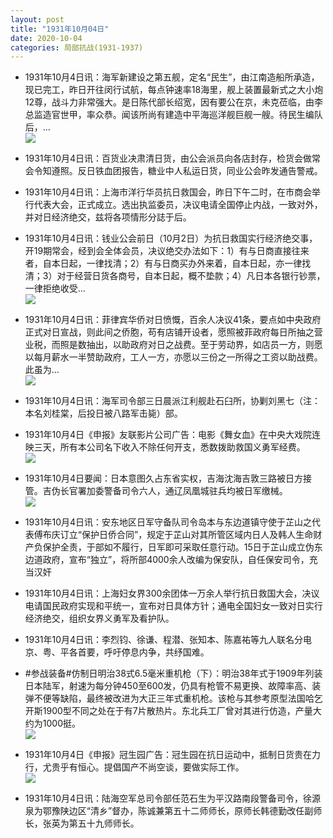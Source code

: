```yaml
---
layout: post
title: "1931年10月04日"
date: 2020-10-04
categories: 局部抗战(1931-1937)
---
```


<meta name="referrer" content="no-referrer" />

- 1931年10月4日讯：海军新建设之第五舰，定名“民生”，由江南造船所承造，现已完工，昨日开往闵行试航，每点钟速率18海里，舰上装置最新式之大小炮12尊，战斗力非常强大。是日陈代部长绍宽，因有要公在京，未克莅临，由李总监造官世甲，率众恭。闻该所尚有建造中平海巡洋舰巨舰一艘。待民生编队后，... <br/><img src="https://wx4.sinaimg.cn/large/aca367d8ly1gjdln4jykrj20co0h778d.jpg" />

- 1931年10月4日讯：百货业决肃清日货，由公会派员向各店封存，检货会做常会令知遵照。反日铁血团报告，糖业中人私运日货，同业公会昨发通告警戒。 

- 1931年10月4日讯：上海市洋行华员抗日救国会，昨日下午二时，在市商会举行代表大会，正式成立。选出执监委员，决议电请全国停止内战，一致对外，并对日经济绝交，兹将各项情形分誌于后。 

- 1931年10月4日讯：钱业公会前日（10月2日）为抗日救国实行经济绝交事，开19期常会，经到会全体会员，决议绝交办法如下：1）有与日商直接往来者，自本日起，一律找清；2）有与日商买办外来着，自本日起，亦一律找清；3）对于经营日货各商号，自本日起，概不垫款；4）凡日本各银行钞票，一律拒绝收受... <br/><img src="https://wx3.sinaimg.cn/large/aca367d8ly1gjdgfumspij20c809zt8s.jpg" />

- 1931年10月4日讯：菲律宾华侨对日愤慨，百余人决议41条，要点如中央政府正式对日宣战，则此间之侨胞，苟有店铺开设者，愿照被菲政府每日所抽之营业税，而照是数抽出，以助政府对日之战费。至于劳动界，如店员一方，则愿以每月薪水一半赞助政府，工人一方，亦愿以三份之一所得之工资以助战费。此虽为... <br/><img src="https://wx4.sinaimg.cn/large/aca367d8ly1gjdepdc2ruj20c809zgln.jpg" />

- 1931年10月4日讯：海军司令部三日晨派江利舰赴石臼所，协剿刘黑七（注：本名刘桂棠，后投日被八路军击毙）部。 

- 1931年10月4日《申报》友联影片公司广告：电影《舞女血》在中央大戏院连映三天，所有本公司名下收入不除任何开支，悉数拨助救国义勇军经费。 <br/><img src="https://wx1.sinaimg.cn/large/aca367d8ly1gjdb8shwi8j20pk0e7n1a.jpg" />

- 1931年10月4日要闻：日本意图久占东省实权，吉海沈海吉敦三路被日方接管。吉伪长官署加委警备司令六人，通辽凤凰城驻兵均被日军缴械。 <br/><img src="https://wx2.sinaimg.cn/large/aca367d8ly1gjd9i2oobhj209k0h70ue.jpg" />

- 1931年10月4日讯：安东地区日军守备队司令岛本与东边道镇守使于芷山之代表傅布庆订立“保护日侨合同”，规定于芷山对其所管区域内日人及韩人生命财产负保护全责，于部如不履行，日军即可采取任意行动。15日于芷山成立伪东边道政府，宣布“独立”，将所部4000余人改编为保安队，自任保安司令，充当汉奸 

- 1931年10月4日讯：上海妇女界300余团体一万余人举行抗日救国大会，决议电请国民政府实现和平统一，宣布对日具体方针；通电全国妇女一致对日实行经济绝交，组织女界义勇军及看护队。 

- 1931年10月4日讯：李烈钧、徐谦、程潜、张知本、陈嘉祐等九人联名分电京、粤、平各首要，呼吁停息内争，共纾国难。 

- #参战装备#仿制日明治38式6.5毫米重机枪（下）：明治38年式于1909年列装日本陆军，射速为每分钟450至600发，仍具有枪管不易更换、故障率高、装弹不便等缺陷，最终被改进为大正三年式重机枪。该枪与其参考原型法国哈乞开斯1900型不同之处在于有7片散热片。东北兵工厂曾对其进行仿造，产量大约为1000挺。 <br/><img src="https://wx4.sinaimg.cn/large/aca367d8ly1gjd2kj2lu0j20im13cgwu.jpg" />

- 1931年10月4日《申报》冠生园广告：冠生园在抗日运动中，抵制日货贵在力行，尤贵乎有恒心。提倡国产不尚空谈，要做实际工作。 <br/><img src="https://wx2.sinaimg.cn/large/aca367d8ly1gjd1pazrgej20pj0t9wu2.jpg" />

- 1931年10月4日讯：陆海空军总司令部任范石生为平汉路南段警备司令，徐源泉为鄂豫陕边区“清乡”督办，陈诚兼第五十二师师长，原师长韩德勤改任副师长，张英为第五十九师师长。 

